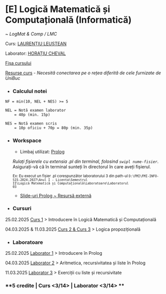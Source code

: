 # [E] Logică Matematică și Computațională (Informatică)

~ *LogMat & Comp / LMC*

Curs: [LAURENȚIU LEUȘTEAN](mailto:laurentiu.leustean@fmi.unibuc.ro)

Laborator: [HORAȚIU CHEVAL](mailto:horatiu.cheval@fmi.unibuc.ro)

[Fișa cursului](https://cursuri.fmi.unibuc.ro/api/uploads/643dd0b2-40ab-4093-b899-336b13d2d16f.pdf)

[Resurse curs](https://cs.unibuc.ro/courses/lmc/) - _Necesită conectarea pe o rețea diferită de cele furnizate de UniBuc_

* ### Calculul notei

```     
NF = min(10, NEL + NES) >= 5

NEL = Notă examen laborator
    = 40p (min. 15p)

NES = Notă examen scris
    = 10p oficiu + 70p = 80p (min. 35p)
```

* ### Workspace

    - Limbaj utilizat: [Prolog](https://www.swi-prolog.org/)

    _Rulați fișierele cu extensia <i>.pl</i> din terminal, folosind <code>swipl nume-fisier</code>._ Asigurați-vă că în terminal sunteți în directorul în care aveți fișierul.

    <sub>Ex: Eu execut un fișier .pl corespunzător laboratorului 3 din path-ul <code>D:\FMI\FMI-INFO-S15-2024-2027\Anul I - Licenta\Semestrul II\Logică Matematică și Computațională\Laboratoare\Laboratorul 03</code></sub>
    - [Slide-uri Prolog ~ Resursă externă](https://www.let.rug.nl/bos/lpn//lpnpage.php?pageid=teaching)

* ### Cursuri

25.02.2025 [Curs 1](./Cursuri/01.%20Introducere%20in%20LMC%20-%2025.02.2025.pdf) > Introducere în Logică Matematică și Computațională

04.03.2025 & 11.03.2025 [Curs 2 & Curs 3](./Cursuri/02.%20Logica%20propozitionala%20-%2003.03.2025.pdf) > Logica propozițională

* ### Laboratoare

25.02.2025 [Laborator 1](./Laboratoare/Laboratorul%2001/) > Introducere în Prolog

04.03.2025 [Laborator 2](./Laboratoare/Laboratorul%2002/) > Aritmetica, recursivitatea și liste în Prolog

11.03.2025 [Laborator 3](./Laboratoare/Laboratorul%2003/) > Exerciții cu liste și recursivitate

### **5 credite | Curs <3/14> | Laborator <3/14> **
